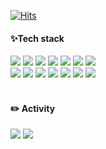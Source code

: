 
  
[![Hits](https://hits.seeyoufarm.com/api/count/incr/badge.svg?url=https%3A%2F%2Fgithub.com%2FPlush777&count_bg=%2330A4D4&title_bg=%23555555&icon=&icon_color=%23E7E7E7&title=hits&edge_flat=false)](https://hits.seeyoufarm.com)
  
#### ✨Tech stack
<img src="https://img.shields.io/badge/html5-eb5c24?plastic&logo=html5&logoColor=white"> <img src="https://img.shields.io/badge/css3-2386c7?plastic&logo=css3&logoColor=white">  <img src="https://img.shields.io/badge/Scss-ff69b4?plastic&logo=sass&logoColor=white">
<img src="https://img.shields.io/badge/Javascript-F7E018?plastic&logo=Javascript&logoColor=white">
 <img src="https://img.shields.io/badge/jquery-0169af?plastic&logo=jquery&logoColor=white">
 <img src="https://img.shields.io/badge/%20Gulp-DC484C?plastic&logo=Gulp&logoColor=white&Color=white">
 <img src="https://img.shields.io/badge/Photoshop-2da9ff?plastic&logo=adobe-photoshop&logoColor=white">
<br>
<img src="https://img.shields.io/badge/React-4AD5FF?style=&logo=React&logoColor=fff">
<img src="https://img.shields.io/badge/Styledcomponents-DD6F93?style=&logo=Styledcomponents&logoColor=fff">
<img src="https://img.shields.io/badge/Redux%20toolkit-7F42C3?style=&logo=Redux&logoColor=fff">
<img src="https://img.shields.io/badge/Git-f34e28?plastic&logo=git&logoColor=white">
<img src="https://img.shields.io/badge/Vercel-000?style=&logo=Vercel&logoColor=fff">
<img src="https://img.shields.io/badge/Adobe%20XD-ff26be?plastic&logo=adobe-xd&logoColor=white">
<img src="https://img.shields.io/badge/%20Figma-A259FF?plastic&logo=Figma&logoColor=white&Color=white">
<br><br>
#### ✏️ Activity <br>
<img src="https://img.shields.io/badge/%20Discord%20KSK-5865F2?plastic&logo=Discord&logoColor=white&Color=white"> <img src="https://img.shields.io/badge/Velog-20c393?plastic&logo=vimeo&logoColor=white&link=https://velog.io/@sky"> 
<br>
